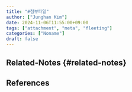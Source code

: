 ```yaml
---
title: "#첨부파일"
author: ["Junghan Kim"]
date: 2024-11-06T11:55:00+09:00
tags: ["attachment", "meta", "fleeting"]
categories: ["Noname"]
draft: false
---
```


<!--more-->


## Related-Notes {#related-notes}

## References

<style>.csl-entry{text-indent: -1.5em; margin-left: 1.5em;}</style><div class="csl-bib-body">
</div>
